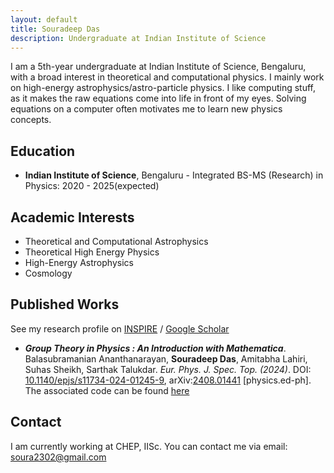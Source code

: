 ```yaml
---
layout: default
title: Souradeep Das
description: Undergraduate at Indian Institute of Science
---
```



I am a 5th-year undergraduate at Indian Institute of Science, Bengaluru, with a broad interest in theoretical and computational physics. I mainly work on high-energy astrophysics/astro-particle physics. I like computing stuff, as it makes the raw equations come into life in front of my eyes. Solving equations on a computer often motivates me to learn new physics concepts.

## Education

* **Indian Institute of Science**, Bengaluru - Integrated BS-MS (Research) in Physics: 2020 - 2025(expected)

## Academic Interests

* Theoretical and Computational Astrophysics
* Theoretical High Energy Physics
* High-Energy Astrophysics
* Cosmology

## Published Works
See my research profile on [INSPIRE](https://inspirehep.net/authors/2806415) / [Google Scholar](https://scholar.google.com/citations?user=tiRjT-wAAAAJ&hl=en&oi=ao)

* ***Group Theory in Physics : An Introduction with Mathematica***. Balasubramanian Ananthanarayan, **Souradeep Das**, Amitabha Lahiri, Suhas Sheikh, Sarthak Talukdar. _Eur. Phys. J. Spec. Top. (2024)_.  DOI: [10.1140/epjs/s11734-024-01245-9](https://doi.org/10.1140/epjs/s11734-024-01245-9), arXiv:[2408.01441](https://arxiv.org/abs/2408.01441) [physics.ed-ph]. The associated code can be found [here](https://github.com/iisc-ug-20/Group_Theory_for_Mathematica)


## Contact
I am currently working at CHEP, IISc. You can contact me via email: [soura2302@gmail.com](mailto:soura2302@gmail.com)
